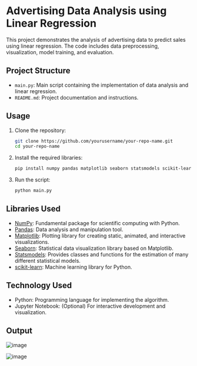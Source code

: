 # Advertising Data Analysis using Linear Regression

This project demonstrates the analysis of advertising data to predict sales using linear regression. The code includes data preprocessing, visualization, model training, and evaluation.

## Project Structure

- `main.py`: Main script containing the implementation of data analysis and linear regression.
- `README.md`: Project documentation and instructions.

## Usage

1. Clone the repository:
    ```bash
    git clone https://github.com/yourusername/your-repo-name.git
    cd your-repo-name
    ```

2. Install the required libraries:
    ```bash
    pip install numpy pandas matplotlib seaborn statsmodels scikit-learn
    ```

3. Run the script:
    ```bash
    python main.py
    ```

## Libraries Used

- [NumPy](https://numpy.org/): Fundamental package for scientific computing with Python.
- [Pandas](https://pandas.pydata.org/): Data analysis and manipulation tool.
- [Matplotlib](https://matplotlib.org/): Plotting library for creating static, animated, and interactive visualizations.
- [Seaborn](https://seaborn.pydata.org/): Statistical data visualization library based on Matplotlib.
- [Statsmodels](https://www.statsmodels.org/): Provides classes and functions for the estimation of many different statistical models.
- [scikit-learn](https://scikit-learn.org/): Machine learning library for Python.

## Technology Used

- Python: Programming language for implementing the algorithm.
- Jupyter Notebook: (Optional) For interactive development and visualization.

## Output

![image](https://github.com/jeeyalal/Advertisement-Case-Study-Using-LR/assets/121631434/2e88e0fc-05d1-4440-b493-90344dd1239f)

![image](https://github.com/jeeyalal/Advertisement-Case-Study-Using-LR/assets/121631434/8352e371-7026-48f1-909e-541499bf6ba1)
